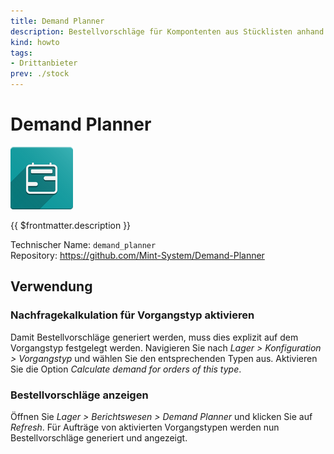 ```yaml
---
title: Demand Planner
description: Bestellvorschläge für Kompontenten aus Stücklisten anhand Lageroperationen und Prognosen generieren lassen.
kind: howto
tags:
- Drittanbieter
prev: ./stock
---
```

# Demand Planner
![](attachments/odoo_icon_demand_planner.png)

{{ $frontmatter.description }}

Technischer Name: `demand_planner`\
Repository: <https://github.com/Mint-System/Demand-Planner>

## Verwendung

### Nachfragekalkulation für Vorgangstyp aktivieren

Damit Bestellvorschläge generiert werden, muss dies explizit auf dem Vorgangstyp festgelegt werden. Navigieren Sie nach *Lager > Konfiguration > Vorgangstyp* und wählen Sie den entsprechenden Typen aus. Aktivieren Sie die Option *Calculate demand for orders of this type*.

### Bestellvorschläge anzeigen

Öffnen Sie *Lager > Berichtswesen > Demand Planner* und klicken Sie auf *Refresh*. Für Aufträge von aktivierten Vorgangstypen werden nun Bestellvorschläge generiert und angezeigt.